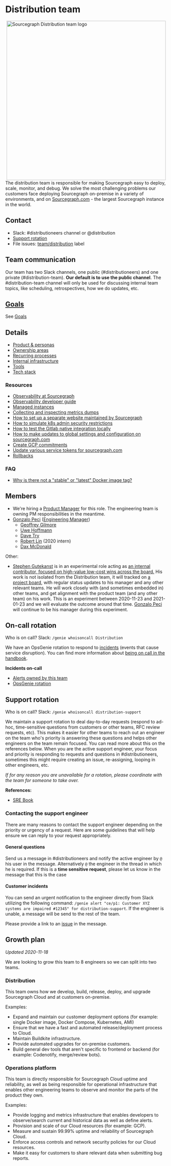 # Distribution team

<img align="right" src="https://user-images.githubusercontent.com/3173176/92966535-955f2380-f42c-11ea-8723-2aa60c55b2db.png" height="500px" alt="Sourcegraph Distribution team logo"></img>

The distribution team is responsible for making Sourcegraph easy to deploy, scale, monitor, and debug. We solve the most challenging problems our customers face deploying Sourcegraph on-premise in a variety of environments, and on [Sourcegraph.com](https://sourcegraph.com/search) - the largest Sourcegraph instance in the world.

## Contact

- Slack: #distributioneers channel or @distribution
- [Support rotation](#support-rotation)
- File issues: [team/distribution](https://github.com/sourcegraph/sourcegraph/issues/new?labels=team/distribution) label

## Team communication

Our team has two Slack channels, one public (#distributioneers) and one private (#distribution-team). **Our default is to use the public channel**. The #distribution-team channel will only be used for discussing internal team topics, like scheduling, retrospectives, how we do updates, etc.

## [Goals](goals.md)

See [Goals](goals.md)

## Details

- [Product & personas](product.md)
- [Ownership areas](ownership_areas.md)
- [Recurring processes](recurring_processes.md)
- [Internal infrastructure](internal_infrastructure.md)
- [Tools](tools/index.md)
- [Tech stack](tech_stack.md)

### Resources

- [Observability at Sourcegraph](../observability/index.md)
- [Observability developer guide](https://docs.sourcegraph.com/dev/background-information/observability)
- [Managed instances](managed/index.md)
- [Collecting and inspecting metrics dumps](metrics_dumps.md)
- [How to set up a separate website maintained by Sourcegraph](separate_website.md)
- [How to simulate k8s admin security restrictions](k8s_admin_custom_policy.md)
- [How to test the Gitlab native integration locally](gitlab_native_local.md)
- [How to make updates to global settings and configuration on sourcegraph.com](update_sourcegraph_website.md)
- [Create GCP commitments](gcp.md#committed-use-discounts)
- [Update various service tokens for sourcegraph.com](tokens.md)
- [Rollbacks](rollbacks.md)

### FAQ

- [Why is there not a "stable" or "latest" Docker image tag?](faq.md#why-is-there-not-a-stable-or-latest-docker-image-tag)

## Members

- We're hiring a [Product Manager](../../product/roles/product_manager.md) for this role. The engineering team is owning PM responsibilities in the meantime.
- [Gonzalo Peci](../../../company/team/index.md#gonzalo-peci-hehim) ([Engineering Manager](../roles.md#engineering-manager))
  - [Geoffrey Gilmore](../../../company/team/index.md#geoffrey-gilmore)
  - [Uwe Hoffmann](../../../company/team/index.md#uwe-hoffmann)
  - [Dave Try](../../../company/team/index.md#dave-try)
  - [Robert Lin](../../../company/team/index.md#robert-lin) (2020 intern)
  - [Dax McDonald](../../../company/team/index.md#dax-mcdonald-he-him)

Other:

- [Stephen Gutekanst](../../../company/team/index.md#stephen-gutekanst) is in an experimental role acting as [an internal contributor, focused on high-value low-cost wins across the board.](https://docs.google.com/document/d/18c9dVjw5MuvOMHahCFQQPAVsp1vRdFDDI_7hmo5MWyQ/edit) His work is not isolated from the Distribution team, it will tracked on [a project board](https://github.com/orgs/sourcegraph/projects/106), with regular status updates to his manager and any other relevant teams. He will work closely with (and sometimes embedded in) other teams, and get alignment with the product team (and any other team) on his work. This is an experiment between 2020-11-23 and 2021-01-23 and we will evaluate the outcome around that time. [Gonzalo Peci](../../../company/team/index.md#gonzalo-peci-hehim) will continue to be his manager during this experiment.

## On-call rotation

Who is on call? Slack: `/genie whoisoncall Distribution`

We have an OpsGenie rotation to respond to [incidents](../incidents/index.md) (events that cause service disruption). You can find more information about [being on call in the handbook](../incidents/on_call.md).

**Incidents on-call**

- [Alerts owned by this team](https://sourcegraph.com/search?q=repo:%5Egithub.com/sourcegraph/sourcegraph%24+file:monitoring/.*+%7B:%5B_%5D%2C+Owner:+monitoring.ObservableOwnerDistribution%2C+:%5B_%5D%7D+OR+%28:%5B_%5D%2C+monitoring.ObservableOwnerDistribution%29+count:1000&patternType=structural)
- [OpsGenie rotation](https://sourcegraph.app.opsgenie.com/teams/dashboard/aa59eba4-9b34-45ea-9515-c4dab4cbdac9/main)

## Support rotation

Who is on call? Slack: `/genie whoisoncall distribution-support`

We maintain a support rotation to deal day-to-day requests (respond to ad-hoc, time-sensitive questions from customers or other teams, RFC review requests, etc). This makes it easier for other teams to reach out an engineer on the team who's priority is answering these questions and helps other engineers on the team remain focused. You can read more about this on the references below.
When you are the active support engineer, your focus and priority is responding to requests and questions in #distributioneers, sometimes this might require creating an issue, re-assigning, looping in other engineers, etc.

_If for any reason you are unavailable for a rotation, please coordinate with the team for someone to take over._

**References:**

- [SRE Book](https://sre.google/sre-book/dealing-with-interrupts/)

### Contacting the support engineer

There are many reasons to contact the support engineer depending on the priority or urgency of a request.
Here are some guidelines that will help ensure we can reply to your request appropriately.

#### General questions

Send us a message in #distributioneers and notify the active engineer by `@` his user in the message.
Alternatively `@` the engineer in the thread in which he is required.
If this is a **time sensitive request**, please let us know in the message that this is the case

#### Customer incidents

You can send an urgent notification to the engineer directly from Slack utilizing the following command: `/genie alert "ce/p1: Customer XYZ systems are impaired #12345" for distribution-support`.
If the engineer is unable, a message will be send to the rest of the team.

Please provide a link to an [issue](https://about.sourcegraph.com/handbook/ce/customer_issues) in the message.

## Growth plan

_Updated 2020-11-18_

We are looking to grow this team to 8 engineers so we can split into two teams.

<!-- TODO(@nick): Does it actually make sense to grow and divide here? -->

### Distribution

This team owns how we develop, build, release, deploy, and upgrade Sourcegraph Cloud and at customers on-premise.

Examples:

- Expand and maintain our customer deployment options (for example: single Docker image, Docker Compose, Kubernetes, AMI)
- Ensure that we have a fast and automated release/deployment process to Cloud.
- Maintain Buildkite infrastructure.
- Provide automated upgrades for on-premise customers.
- Build general dev tools that aren't specific to frontend or backend (for example: Codenotify, merge/review bots). <!-- TODO(@nick): should this be under the operations team? -->

### Operations platform

This team is directly responsible for Sourcegraph Cloud uptime and reliability, as well as being responsible for operational infrastructure that enables other engineering teams to observe and monitor the parts of the product they own.

Examples:

- Provide logging and metrics infrastructure that enables developers to observe/search current and historical data as well as define alerts.
- Provision and scale of our Cloud resources (for example: GCP).
- Measure and sustain 99.99% uptime and reliability of Sourcegraph Cloud.
- Enforce access controls and network security policies for our Cloud resources.
- Make it easy for customers to share relevant data when submitting bug reports.
